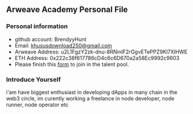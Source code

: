 ## Arweave Academy Personal File

### Personal information

- github account: BrendyyHunt
- Email: khususdownload250@gmail.com
- Arweave Address: u2L1FgzY2zk-dnu-8RNinlF2rGgvETePPZ9Kl7XlHWE
- ETH Address: 0x222c38f617786cD4c6c6D670a2a58Ec9992c9603
- Please finish this [form](https://docs.google.com/forms/d/e/1FAIpQLSfWA5fIIcBgmRppm3jNz5vmf9Mai_QMVil-2pO4r7YKn_Zhtw/viewform?usp=sf_link) to join in the talent pool.

### Introduce Yourself
 i'am have biggest enthusiast in developing dApps in many chain in the web3 circle, im curently working a freelance in node developer, node runner, node operator etc
